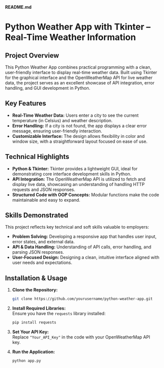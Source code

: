 **README.md**

# Python Weather App with Tkinter – Real-Time Weather Information

## Project Overview
This Python Weather App combines practical programming with a clean, user-friendly interface to display real-time weather data. Built using Tkinter for the graphical interface and the OpenWeatherMap API for live weather data, the project serves as an excellent showcase of API integration, error handling, and GUI development in Python.

## Key Features
- **Real-Time Weather Data:** Users enter a city to see the current temperature (in Celsius) and weather description.
- **Error Handling:** If a city is not found, the app displays a clear error message, ensuring user-friendly interaction.
- **Customizable Interface:** The design allows flexibility in color and window size, with a straightforward layout focused on ease of use.

## Technical Highlights
- **Python & Tkinter:** Tkinter provides a lightweight GUI, ideal for demonstrating core interface development skills in Python.
- **API Integration:** The OpenWeatherMap API is utilized to fetch and display live data, showcasing an understanding of handling HTTP requests and JSON responses.
- **Structured Code with OOP Concepts:** Modular functions make the code maintainable and easy to expand.

## Skills Demonstrated
This project reflects key technical and soft skills valuable to employers:
- **Problem Solving:** Developing a responsive app that handles user input, error states, and external data.
- **API & Data Handling:** Understanding of API calls, error handling, and parsing JSON responses.
- **User-Focused Design:** Designing a clean, intuitive interface aligned with user needs and expectations.

## Installation & Usage
1. **Clone the Repository:**  
   ```bash
   git clone https://github.com/yourusername/python-weather-app.git
   ```

2. **Install Required Libraries:**  
   Ensure you have the `requests` library installed:
   ```bash
   pip install requests
   ```

3. **Set Your API Key:**  
   Replace `"Your_API_Key"` in the code with your OpenWeatherMap API key.

4. **Run the Application:**  
   ```bash
   python app.py
   ```
